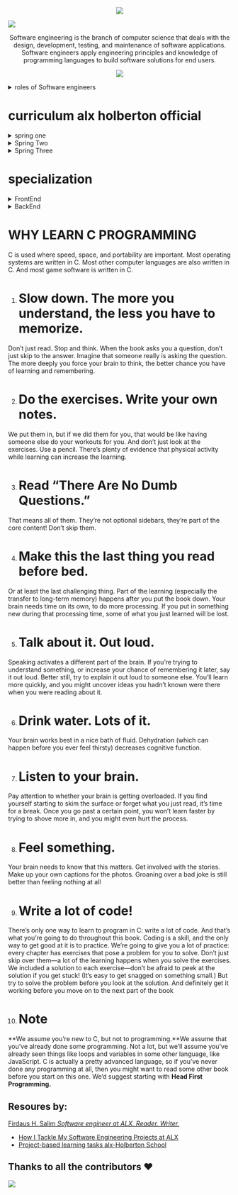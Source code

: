 <p align="center">
  <a href="https://github.com/DenverCoder1/readme-typing-svg"><img src="https://readme-typing-svg.herokuapp.com?lines=Welcome+to+the+journey+of;Doing+the+hard+thing&center=true&width=380&height=45"></a>
</p>

![](https://github.com/AdamsGeeky/Alx_holberlton_S_Eng_journey/blob/main/Alx-Holberton.jpg)

<p align="center"><span style="text-color: read,">Software engineering</span> is the branch of computer science that deals with the design, development, testing, and maintenance of software applications. Software engineers apply engineering principles and knowledge of programming languages to build software solutions for end users.
</p>        
  
<p align="center">
  <a href="https://github.com/DenverCoder1/readme-typing-svg"><img src="https://readme-typing-svg.herokuapp.com?lines=WHOW+IS+AN+ENGINEER;INNOVATOR+INVENTOR+PROLEM+SOLVER;they+Create+Solution;To+enthance+human+productivity&center=true&width=380&height=45"></a>
</p>
 
<details> 
  <summary> roles of Software engineers </summary>
  <ul> 
    <li> - Designing and maintaining software systems </li>
    <li> - Evaluating and testing new software programs </li>
    <li> - Optimizing software for speed and scalability </li>
    <li> - Writing and testing code </li>
    <li> - Consulting with clients, engineers, security specialists, and other stakeholders  </li>
    <li> - Presenting new features to stakeholders and internal customers  </li>
  </ul>    
</details>

# curriculum alx holberton official

<details> 
<summary> spring one </summary> 

- [ ] Git & command line editors
- [ ] Introduction to Bash
- [ ] C - first statements
- [ ] C - pointers
- [ ] C - recursion
- [ ] C - static library
- [ ] C - memory allocation
- [ ] C - preprocessor
- [ ] C - variadic functions
- [ ] C - bit manipulation
- [ ] C - file I/O
- [ ] Singly linked lists
- [ ] Create your own printf
- [ ] Create your own Shell
</details>

<details> 
<summary> Spring Two </summary> 

- [ ] Python - first statements
- [ ] Python - import & modules
- [ ] Python - data structures
- [ ] Python - exceptions
- [ ] Python - classes
- [ ] Python - inheritance
- [ ] Python - file I/O
- [ ] Python - JSON serialization / deserialization
- [ ] HTML/CSS introduction
- [ ] SQL - basic queries
- [ ] SQL - join queries
- [ ] C - dynamic libraries
- [ ] C - makefiles
- [ ] Doubly linked lists
- [ ] Stack and Queues
- [ ] Hash tables
- [ ] Sorting algorithms
- [ ] Binary trees
- [ ] Bash - scripting
- [ ] Unix processes and signals
- [ ] Regex
- [ ] Network introduction
</details>

<details> 
<summary> Spring Three </summary> 

- [ ] Python - Object-relational mapping
- [ ] Python - Web framework
- [ ] Python - RESTful API
- [ ] Python - web scraping
- [ ] Javascript - first statements
- [ ] Javascript - objects
- [ ] Javascript - scopes and closures
- [ ] Javascript - web scraping
- [ ] Search algorithms
- [ ] SSH
- [ ] SSL certificate
- [ ] Web server
- [ ] Load balancer
- [ ] Firewall
- [ ] MySQL primary-replica
- [ ] Server monitoring
- [ ] Code deployment
- [ ] Postmortem
- [ ] Webstack debugging
- [ ] Portfolio project
</details>

# specialization 

<details> 
<summary> FrontEnd </summary>

- [ ] ES6 introduction / promise
- [ ] ES6 classes / data manipulation
- [ ] TypeScript
- [ ] HTML / CSS advanced
- [ ] Developer tools
- [ ] Responsive design
- [ ] Webpack
- [ ] React introduction / props
- [ ] React component
- [ ] React inline-styling
- [ ] React state / immutable
- [ ] React Redux - action creator/normalizr
- [ ] React Redux -reducer/selector
- [ ] React Redux -connector/provider
</details>

<details> 
<summary> BackEnd </summary> 

- [ ] ES6 introduction / promise
- [ ] ES6 classes / data manipulation
- [ ] TypeScript
- [ ] Python
- [ ] async
- [ ] MySQL advanced
- [ ] NoSQL introduction
- [ ] Redis introduction
- [ ] API Pagination
- [ ] Caching algorithms
- [ ] Unit & integration tests
- [ ] i18n
- [ ] Personal data
- [ ] User authentications
- [ ] Node JS introduction
- [ ] Queuing system
- [ ] GraphQL API
- [ ] Async file API
</details>

# WHY LEARN C PROGRAMMING
C is used where speed, space, and portability are important. Most operating systems are written in C. Most other computer languages are also written in C. And most game
software is written in C. 

1. # Slow down. The more you understand, the less you have to memorize.
Don’t just read. Stop and think. When the book asks
you a question, don’t just skip to the answer. Imagine
that someone really is asking the question. The
more deeply you force your brain to think, the better
chance you have of learning and remembering.

2. # Do the exercises. Write your own notes.
We put them in, but if we did them for you, that
would be like having someone else do your workouts
for you. And don’t just look at the exercises. Use a
pencil. There’s plenty of evidence that physical
activity while learning can increase the learning.

3. # Read “There Are No Dumb Questions.”
That means all of them. They’re not optional
sidebars, they’re part of the core content!
Don’t skip them.

4. # Make this the last thing you read before bed.
Or at least the last challenging thing.
Part of the learning (especially the transfer to
long-term memory) happens after you put the book
down. Your brain needs time on its own, to do more
processing. If you put in something new during that
processing time, some of what you just learned will
be lost.

5. # Talk about it. Out loud.
Speaking activates a different part of the brain. If
you’re trying to understand something, or increase
your chance of remembering it later, say it out loud.
Better still, try to explain it out loud to someone else.
You’ll learn more quickly, and you might uncover
ideas you hadn’t known were there when you were
reading about it.

6. # Drink water. Lots of it.
Your brain works best in a nice bath of fluid.
Dehydration (which can happen before you ever
feel thirsty) decreases cognitive function.

7. # Listen to your brain.
Pay attention to whether your brain is getting
overloaded. If you find yourself starting to skim
the surface or forget what you just read, it’s time
for a break. Once you go past a certain point, you
won’t learn faster by trying to shove more in, and
you might even hurt the process.

8. # Feel something.
Your brain needs to know that this matters. Get
involved with the stories. Make up your own
captions for the photos. Groaning over a bad joke
is still better than feeling nothing at all

9. # Write a lot of code!
There’s only one way to learn to program in C:
write a lot of code. And that’s what you’re going
to do throughout this book. Coding is a skill, and
the only way to get good at it is to practice. We’re
going to give you a lot of practice: every chapter has
exercises that pose a problem for you to solve. Don’t
just skip over them—a lot of the learning happens
when you solve the exercises. We included a solution
to each exercise—don’t be afraid to peek at the
solution if you get stuck! (It’s easy to get snagged
on something small.) But try to solve the problem
before you look at the solution. And definitely get it
working before you move on to the next part of the
book

10. # **Note**
 **We assume you’re new to C, but not to programming.**We assume that you’ve already done some programming. Not a lot, but we’ll assume you’ve already seen things like loops and variables in some other language, like JavaScript. C is actually a pretty advanced language, so if you’ve never done any programming at all, then you might want to read some other book before you start on this one. We’d suggest starting with **Head First Programming.**
## Resoures by:
[Firdaus H. Salim *Software engineer at ALX. Reader. Writer.*](https://github.com/betascribbles)<br/>
 - [How I Tackle My Software Engineering Projects at ALX](https://medium.com/alx-africa/how-i-tackle-my-software-engineering-projects-at-alx-610f3f5a6448)
 - [Project-based learning tasks alx-Holberton School](https://github.com/betascribbles/alx-low_level_programming)

## Thanks to all the contributors ❤️
<a href="https://github.com/AdamsGeeky/Alx_holberlton_S_Eng_journey/graphs/contributors">
  <img src="https://contrib.rocks/image?repo=AdamsGeeky/Alx_holberlton_S_Eng_journey" />
</a>
